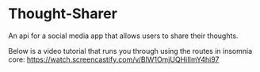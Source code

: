 # Thought-Sharer
An api for a social media app that allows users to share their thoughts.

Below is a video tutorial that runs you through using the routes in insomnia core: https://watch.screencastify.com/v/BlW1OmjUQHiIImY4hi97 
